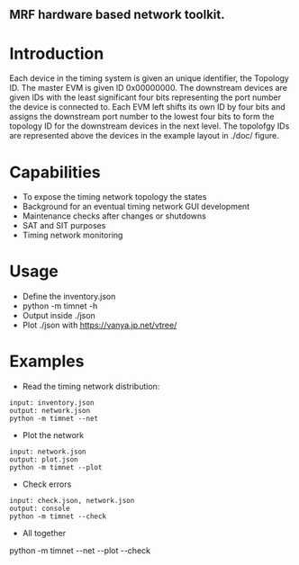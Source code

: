 MRF hardware based network toolkit.
--

# Introduction
Each device in the timing system is given an unique identifier, the Topology ID. The master EVM is given ID 0x00000000. The downstream devices are given IDs with the least significant four bits representing the port number the device is connected to. Each EVM left shifts its own ID by four bits and assigns the downstream port number to the lowest four bits to form the topology ID for the downstream devices in the next level. The topolofgy IDs are represented above the devices in the example layout in ./doc/ figure.

# Capabilities
* To expose the timing network topology the states
* Background for an eventual timing network GUI development
* Maintenance checks after changes or shutdowns
* SAT and SIT purposes
* Timing network monitoring

# Usage
* Define the inventory.json
* python -m timnet -h
* Output inside ./json
* Plot ./json with https://vanya.jp.net/vtree/

# Examples
* Read the timing network distribution:

```
input: inventory.json
output: network.json
python -m timnet --net
```
* Plot the network

```
input: network.json
output: plot.json
python -m timnet --plot
```
* Check errors

```
input: check.json, network.json
output: console
python -m timnet --check
```
* All together

python -m timnet --net --plot --check
